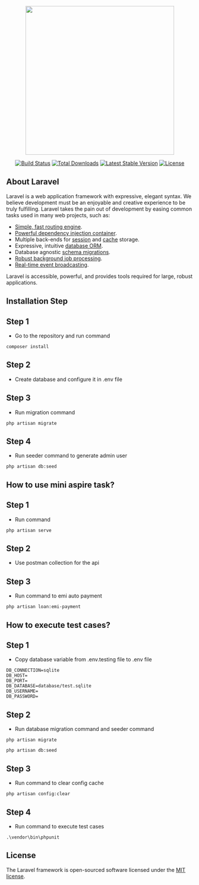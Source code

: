 <p align="center"><a href="https://laravel.com" target="_blank"><img src="https://raw.githubusercontent.com/laravel/art/master/logo-lockup/5%20SVG/2%20CMYK/1%20Full%20Color/laravel-logolockup-cmyk-red.svg" width="400"></a></p>

<p align="center">
<a href="https://travis-ci.org/laravel/framework"><img src="https://travis-ci.org/laravel/framework.svg" alt="Build Status"></a>
<a href="https://packagist.org/packages/laravel/framework"><img src="https://img.shields.io/packagist/dt/laravel/framework" alt="Total Downloads"></a>
<a href="https://packagist.org/packages/laravel/framework"><img src="https://img.shields.io/packagist/v/laravel/framework" alt="Latest Stable Version"></a>
<a href="https://packagist.org/packages/laravel/framework"><img src="https://img.shields.io/packagist/l/laravel/framework" alt="License"></a>
</p>

## About Laravel

Laravel is a web application framework with expressive, elegant syntax. We believe development must be an enjoyable and creative experience to be truly fulfilling. Laravel takes the pain out of development by easing common tasks used in many web projects, such as:

- [Simple, fast routing engine](https://laravel.com/docs/routing).
- [Powerful dependency injection container](https://laravel.com/docs/container).
- Multiple back-ends for [session](https://laravel.com/docs/session) and [cache](https://laravel.com/docs/cache) storage.
- Expressive, intuitive [database ORM](https://laravel.com/docs/eloquent).
- Database agnostic [schema migrations](https://laravel.com/docs/migrations).
- [Robust background job processing](https://laravel.com/docs/queues).
- [Real-time event broadcasting](https://laravel.com/docs/broadcasting).

Laravel is accessible, powerful, and provides tools required for large, robust applications.

## Installation Step

## Step 1
- Go to the repository and run command 
```
composer install
```

## Step 2
- Create database and configure it in .env file

## Step 3
- Run migration command
```
php artisan migrate
```

## Step 4
- Run seeder command to generate admin user
```
php artisan db:seed
```

## How to use mini aspire task?

## Step 1
- Run command
```
php artisan serve
```

## Step 2
- Use postman collection for the api

## Step 3
- Run command to emi auto payment
```
php artisan loan:emi-payment
```

## How to execute test cases?

## Step 1
- Copy database variable from .env.testing file to .env file
```
DB_CONNECTION=sqlite
DB_HOST=
DB_PORT=
DB_DATABASE=database/test.sqlite
DB_USERNAME=
DB_PASSWORD=
```

## Step 2
- Run database migration command and seeder command
```
php artisan migrate
```
```
php artisan db:seed
```

## Step 3
- Run command to clear config cache
```
php artisan config:clear
```

## Step 4
- Run command to execute test cases
```
.\vendor\bin\phpunit
```
## License

The Laravel framework is open-sourced software licensed under the [MIT license](https://opensource.org/licenses/MIT).
